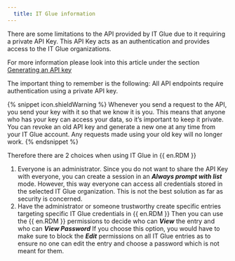 ```yaml
---
  title: IT Glue information
---
```

There are some limitations to the API provided by IT Glue due to it requiring a private API Key. This API Key acts as an authentication and provides access to the IT Glue organizations.  

For more information please look into this article under the section [Generating an API key](https://support.itglue.com/hc/en-us/articles/360004938078-Getting-started-with-the-IT-Glue-API)  

The important thing to remember is the following: All API endpoints require authentication using a private API key.  

{% snippet icon.shieldWarning %}
Whenever you send a request to the API, you send your key with it so that we know it is you. This means that anyone who has your key can access your data, so it’s important to keep it private. You can revoke an old API key and generate a new one at any time from your IT Glue account. Any requests made using your old key will no longer work.
{% endsnippet %}  

Therefore there are 2 choices when using IT Glue in {{ en.RDM }}  

1. Everyone is an administrator. Since you do not want to share the API Key with everyone, you can create a session in an ***Always prompt with list*** mode. However, this way everyone can access all credentials stored in the selected IT Glue organization. This is not the best solution as far as security is concerned.
1. Have the administrator or someone trustworthy create specific entries targeting specific IT Glue credentials in {{ en.RDM }} Then you can use the {{ en.RDM }} permissions to decide who can ***View*** the entry and who can ***View Password*** If you choose this option, you would have to make sure to block the ***Edit*** permissions on all IT Glue entries as to ensure no one can edit the entry and choose a password which is not meant for them.
